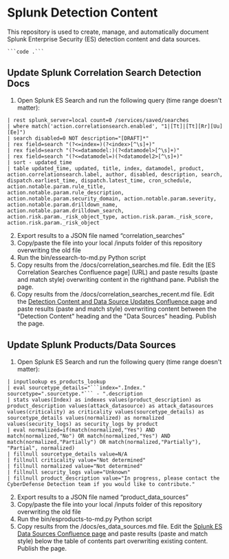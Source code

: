 # Splunk Detection Content
This repository is used to create, manage, and automatically document Splunk Enterprise Security (ES) detection content and data sources.


    ```code .```

## Update Splunk Correlation Search Detection Docs
1. Open Splunk ES Search and run the following query (time range doesn't matter):

```
| rest splunk_server=local count=0 /services/saved/searches
| where match('action.correlationsearch.enabled', "1|[Tt]|[Tt][Rr][Uu][Ee]")
| search disabled=0 NOT description="[DRAFT]*"
| rex field=search "(?<=index=)(?<index>[^\s]+)"
| rex field=search "(?<=datamodel:)(?<datamodel>[^\s]+)"
| rex field=search "(?<=datamodel=)(?<datamodel2>[^\s]+)"
| sort - updated_time
| table updated_time, updated, title, index, datamodel, product, action.correlationsearch.label, author, disabled, description, search, dispatch.earliest_time, dispatch.latest_time, cron_schedule, action.notable.param.rule_title, action.notable.param.rule_description, action.notable.param.security_domain, action.notable.param.severity, action.notable.param.drilldown_name, action.notable.param.drilldown_search, action.risk.param._risk_object_type, action.risk.param._risk_score, action.risk.param._risk_object
```

2. Export results to a JSON file named “correlation_searches”
3. Copy/paste the file into your local /inputs folder of this repository overwriting the old file
4. Run the bin/essearch-to-md.py Python script
5. Copy results from the /docs/correlation_searches.md file. Edit the [ES Correlation Searches Confluence page] (URL) and paste results (paste and match style) overwriting content in the righthand pane. Publish the page.
5. Copy results from the /docs/correlation_searches_recent.md file. Edit the [Detection Content and Data Source Updates Confluence page](URL) and paste results (paste and match style) overwriting content between the "Detection Content" heading and the "Data Sources" heading. Publish the page.

## Update Splunk Products/Data Sources
1. Open Splunk ES Search and run the following query (time range doesn't matter):

```
| inputlookup es_products_lookup
| eval sourcetype_details="```index=".Index." sourcetype=".sourcetype."``` - ".description
| stats values(Index) as indexes values(product_description) as product_description values(attack_datasource) as attack_datasources values(criticality) as criticality values(sourcetype_details) as sourcetype_details values(normalized) as normalized values(security_logs) as security_logs by product
| eval normalized=if(match(normalized,"Yes") AND match(normalized,"No") OR match(normalized,"Yes") AND match(normalized,"Partially") OR match(normalized,"Partially"), "Partial", normalized)
| fillnull sourcetype_details value=N/A
| fillnull criticality value="Not determined"
| fillnull normalized value="Not determined"
| fillnull security_logs value="Unknown"
| fillnull product_description value="In progress, please contact the CyberDefense Detection team if you would like to contribute."
```

2. Export results to a JSON file named “product_data_sources”
3. Copy/paste the file into your local /inputs folder of this repository overwriting the old file
4. Run the bin/esproducts-to-md.py Python script
5. Copy results from the /docs/es_data_sources.md file. Edit the [Splunk ES Data Sources Confluence page](URL) and paste results (paste and match style) below the table of contents part overwriting existing content. Publish the page.
